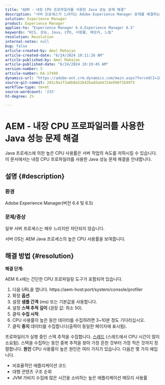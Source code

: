 ```yaml
---
title: "AEM - 내장 CPU 프로파일러를 사용한 Java 성능 문제 해결"
description: "서버 프로세스가 느려지는 Adobe Experience Manager 문제를 해결하는 방법에 대해 알아봅니다."
solution: Experience Manager
product: Experience Manager
applies-to: "Experience Manager 6.4,Experience Manager 6.5"
keywords: "KCS, 성능, Java, CPU, 사용률, 메모리, 느림"
resolution: Resolution
internal-notes: null
bug: false
article-created-by: Amol Mahajan
article-created-date: "6/24/2024 10:11:26 AM"
article-published-by: Amol Mahajan
article-published-date: "6/24/2024 10:19:45 AM"
version-number: 5
article-number: KA-17499
dynamics-url: "https://adobe-ent.crm.dynamics.com/main.aspx?forceUCI=1&pagetype=entityrecord&etn=knowledgearticle&id=cb7c321d-1232-ef11-840a-6045bd02de5c"
source-git-commit: 201c9a1f3a8b0a51b42badda44724e998f1b9975
workflow-type: tm+mt
source-wordcount: '233'
ht-degree: 2%

---
```


# AEM - 내장 CPU 프로파일러를 사용한 Java 성능 문제 해결


Java 프로세스에 의한 높은 CPU 사용률은 서버 작업의 속도를 저하시킬 수 있습니다. 이 문서에서는 내장 CPU 프로파일러를 사용한 Java 성능 문제 해결을 안내합니다.

## 설명 {#description}


### <b>환경</b>

Adobe Experience Manager(버전 6.4 및 6.5)



### <b>문제/증상</b>

일부 서버 프로세스는 매우 느리지만 차단되지 않습니다.

서버 OS는 AEM Java 프로세스의 높은 CPU 사용률을 보여줍니다.


## 해결 방법 {#resolution}


<b>해결 단계:</b>

AEM 6.x에는 간단한 CPU 프로파일링 도구가 포함되어 있습니다.

1. 다음 URL을 엽니다. https://aem-host:port/system/console/profiler
2. 확장 <b>옵션</b>.
3. 설정 <b>샘플 간격</b> (ms) 또는 기본값을 사용합니다.
4. 설정 <b>스택 추적 깊이</b> (권장 값: 최소 50).
5. 클릭 <b>수집 시작</b>.
6. CPU 사용률이 높은 동안 데이터를 수집하려면 3~10분 정도 기다리십시오.
7. 클릭 <b>중지</b> 데이터를 수집합니다(출력이 동일한 페이지에 표시됨).


프로파일러가 실행 중인 스택 추적을 수집합니다. [스레드](https://docs.oracle.com/javase/tutorial/essential/concurrency/threads.html) (스레드에서 CPU 시간이 많이 소요됨). 스택을 수집하는 동안 중복 추적을 찾아 가장 흔한 것부터 가장 적은 것까지 정렬합니다.
<b>원인</b>
CPU 사용률이 높은 원인은 여러 가지가 있습니다. 다음은 몇 가지 예입니다.

- 비효율적인 애플리케이션 코드
- 대형 콘텐츠 구조 순회
- JVM 가비지 수집에 많은 시간을 소비하는 높은 애플리케이션 메모리 사용률

